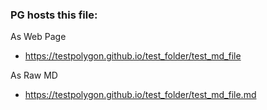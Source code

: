 ### PG hosts this file:

As Web Page
 - https://testpolygon.github.io/test_folder/test_md_file
 
As Raw MD
 - https://testpolygon.github.io/test_folder/test_md_file.md
